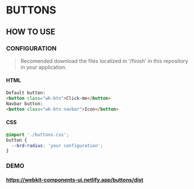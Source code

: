 # BUTTONS

## HOW TO USE

### CONFIGURATION

> Recomended download the files localized in '/finish' in this repository in your application.

#### HTML

```html
Default button:
<button class="wk-btn">Click-me</button>
Navbar button: 
<button class="wk-btn navbar">Icon</button>
```

#### CSS

```css
@import './buttons.css';
button {
  --brd-radius: 'your configuration';
}
```

### DEMO

#### <https://webkit-components-ui.netlify.app/buttons/dist>
